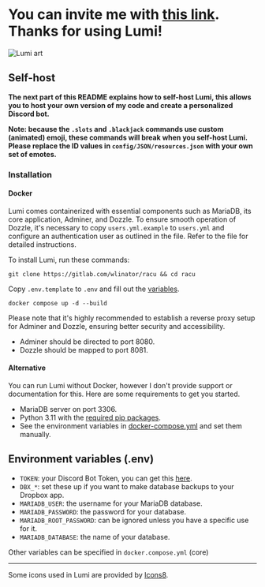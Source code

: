# You can invite me with [this link](https://discord.com/oauth2/authorize?client_id=1038050427272429588&permissions=8&scope=bot). Thanks for using Lumi!

![Lumi art](https://git.wlinator.org/assets/img/logo.png)

## Self-host

**The next part of this README explains how to self-host Lumi, this allows you to host your own version of my code and
create a personalized Discord bot.**

**Note: because the `.slots` and `.blackjack` commands use custom (animated) emoji, these commands will break when you self-host Lumi. Please replace the ID values in `config/JSON/resources.json` with your own set of emotes.**

### Installation
#### Docker
Lumi comes containerized with essential components such as MariaDB, its core application, Adminer, and Dozzle. To ensure smooth operation of Dozzle, it's necessary to copy `users.yml.example` to `users.yml` and configure an authentication user as outlined in the file. Refer to the file for detailed instructions.

To install Lumi, run these commands:

```commandline
git clone https://gitlab.com/wlinator/racu && cd racu
```

Copy `.env.template` to `.env` and fill out the [variables](#environment-variables).

```commandline
docker compose up -d --build
```

Please note that it's highly recommended to establish a reverse proxy setup for Adminer and Dozzle, ensuring better security and accessibility.
- Adminer should be directed to port 8080.
- Dozzle should be mapped to port 8081.

#### Alternative
You can run Lumi without Docker, however I don't provide support or documentation for this. Here are some requirements to get you started.

- MariaDB server on port 3306.
- Python 3.11 with the [required pip packages](requirements.txt).
- See the environment variables in [docker-compose.yml](docker-compose.yml) and set them manually.


## Environment variables (.env)

- `TOKEN`: your Discord Bot Token, you can get this [here](https://discord.com/developers/applications).  
- `DBX_*`: set these up if you want to make database backups to your Dropbox app.  
- `MARIADB_USER`: the username for your MariaDB database.  
- `MARIADB_PASSWORD`: the password for your database.  
- `MARIADB_ROOT_PASSWORD`: can be ignored unless you have a specific use for it.
- `MARIADB_DATABASE`: the name of your database.

Other variables can be specified in `docker.compose.yml` (core)

---

Some icons used in Lumi are provided by [Icons8](https://icons8.com/).
